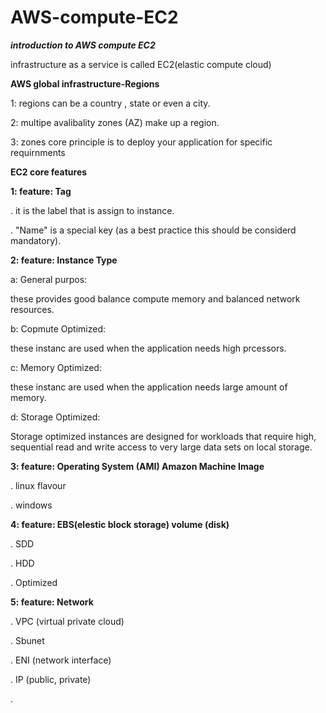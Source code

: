 # AWS-compute-EC2

***introduction to AWS compute EC2***

infrastructure as a service is called EC2(elastic compute cloud)

**AWS global infrastructure-Regions**

1: regions can be a country , state or even a city.

2: multipe avalibality zones (AZ) make up a region.

3: zones core principle is to deploy your application for specific requirnments


**EC2 core features**

**1: feature: Tag**

. it is the label that is  assign to instance.

. "Name" is a special key (as a best practice this should be considerd mandatory).


**2: feature: Instance Type**

a: General purpos:

these provides good balance compute memory and balanced network resources.

b: Copmute Optimized:

these instanc are used when the application needs high prcessors.

c: Memory Optimized:

these instanc are used when the application needs large amount of memory.

d: Storage Optimized:

Storage optimized instances are designed for workloads that require high, sequential read and write access to very large data sets on local storage.


**3: feature: Operating System (AMI) Amazon Machine Image**

. linux flavour

. windows


**4: feature: EBS(elestic block storage) volume (disk)**

. SDD

. HDD

. Optimized


**5: feature: Network**

. VPC (virtual private cloud)

. Sbunet

. ENI (network interface)

. IP (public, private)


.

 
